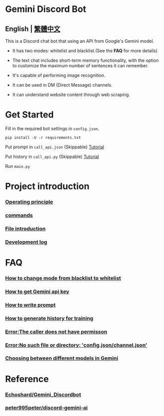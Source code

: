 # Gemini Discord Bot

## English | [繁體中文](README.md) 

This is a  Discord chat bot that using an API from Google's Gemini model.

* It has two modes: whitelist and blacklist.(See the **FAQ** for more details)

* The text chat includes short-term memory functionality, with the option to customize the maximum number of sentences it can remember.

* It's capable of performing image recognition.

* It can be used in DM (Direct Message) channels.

* It can understand website content through web scraping.

# Get Started
Fill in the required bot settings in `config.json`.
```
pip install -U -r requirements.txt
```
Put prompt in `call_api.json` (Skippable) [Tutorial](docs/en/q7_en.md)

Put history in `call_api.py` (Skippable) [Tutorial](docs/en/q3_en.md)

Run `main.py`

# Project introduction
### [Operating principle](docs/en/principles_en.md)

### [commands](docs/en/commands_en.md)

### [File introduction](docs/en/files_en.md)

### [Development log](docs/en/log_en.md)

# FAQ
### [How to change mode from blacklist to whitelist](docs/en/q1_en.md)

### [How to get Gemini api key](docs/en/q2_en.md)

### [How to write prompt](docs/en/q7_en.md)

### [How to generate history for training](docs/en/q3_en.md)

### [Error:The caller does not have permisson](docs/en/q4_en.md)

### [Error:No such file or directory: 'config.json/channel.json'](docs/en/q5_en.md)

### [Choosing between different models in Gemini](docs/en/q6_en.md)


# Reference
### [Echoshard/Gemini_Discordbot](https://github.com/Echoshard/Gemini_Discordbot)

### [peter995peter/discord-gemini-ai](https://github.com/peter995peter/discord-gemini-ai)